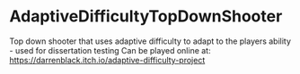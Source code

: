 # AdaptiveDifficultyTopDownShooter
Top down shooter that uses adaptive difficulty to adapt to the players ability - used for dissertation testing
Can be played online at: https://darrenblack.itch.io/adaptive-difficulty-project
